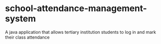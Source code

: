 # school-attendance-management-system
A java application that allows tertiary institution students to log in and mark their class attendance 

